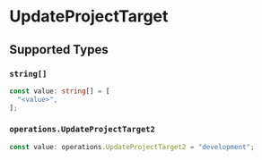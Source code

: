 # UpdateProjectTarget


## Supported Types

### `string[]`

```typescript
const value: string[] = [
  "<value>",
];
```

### `operations.UpdateProjectTarget2`

```typescript
const value: operations.UpdateProjectTarget2 = "development";
```

